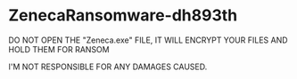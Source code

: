 # ZenecaRansomware-dh893th

DO NOT OPEN THE "Zeneca.exe" FILE, IT WILL ENCRYPT YOUR FILES AND HOLD THEM FOR RANSOM

I'M NOT RESPONSIBLE FOR ANY DAMAGES CAUSED.
